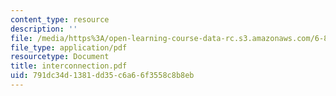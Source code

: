 ```yaml
---
content_type: resource
description: ''
file: /media/https%3A/open-learning-course-data-rc.s3.amazonaws.com/6-896-theory-of-parallel-hardware-sma-5511-spring-2004/791dc34d1381dd35c6a66f3558c8b8eb_interconnection.pdf
file_type: application/pdf
resourcetype: Document
title: interconnection.pdf
uid: 791dc34d-1381-dd35-c6a6-6f3558c8b8eb
---
```

